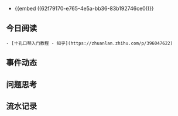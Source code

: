 - {{embed ((62f79170-e765-4e5a-bb36-83b192746ce0))}}
## 今日阅读
	- [十孔口琴入门教程 - 知乎](https://zhuanlan.zhihu.com/p/396047622)
## 事件动态
## 问题思考
## 流水记录